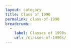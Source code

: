```yaml
---
layout: category
title: Class of 1990
permalink: class-of-1990
breadcrumb:
  -
    label: Classes of 1990s
    url: /classes-of-1990s/
---
```

